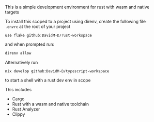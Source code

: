 This is a simple development environment for rust with wasm and native targets

To install this scoped to a project using direnv, create the following file `.envrc` at the root of your project

```
use flake github:DavidM-D/rust-workspace

```
and when prompted run:
```bash
direnv allow
```

Alternatively run
```
nix develop github:DavidM-D/typescript-workspace
```

to start a shell with a rust dev env in scope

This includes
- Cargo
- Rust with a wasm and native toolchain
- Rust Analyzer
- Clippy
